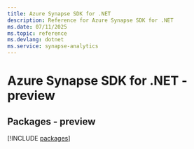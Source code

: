 ```yaml
---
title: Azure Synapse SDK for .NET
description: Reference for Azure Synapse SDK for .NET
ms.date: 07/11/2025
ms.topic: reference
ms.devlang: dotnet
ms.service: synapse-analytics
---
```

# Azure Synapse SDK for .NET - preview
## Packages - preview
[!INCLUDE [packages](synapse-index.md)]